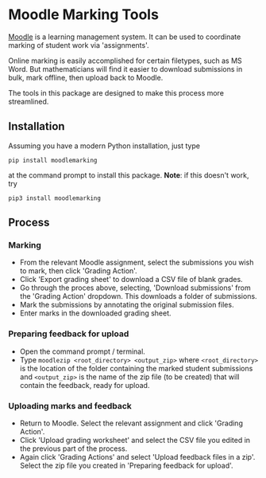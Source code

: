 # Moodle Marking Tools

[Moodle](https://moodle.org) is a learning management system. It can be used to coordinate marking
of student work via 'assignments'. 

Online marking is easily accomplished for certain filetypes, such as MS Word. But mathematicians
will find it easier to download submissions in bulk, mark offline, then upload back to Moodle.

The tools in this package are designed to make this process more streamlined.

## Installation

Assuming you have a modern Python installation, just type
```
pip install moodlemarking
```
at the command prompt to install this package. **Note**: if this doesn't work, try
```
pip3 install moodlemarking
```

## Process

### Marking

* From the relevant Moodle assignment, select the submissions you wish to mark, then click 'Grading
  Action'.
* Click 'Export grading sheet' to download a CSV file of blank grades.
* Go through the proces above, selecting, 'Download submissions' from the 'Grading Action' dropdown.
  This downloads a folder of submissions.
* Mark the submissions by annotating the original submission files.
* Enter marks in the downloaded grading sheet.

### Preparing feedback for upload
* Open the command prompt / terminal.
* Type `moodlezip <root_directory> <output_zip>` where `<root_directory>` is the location of the
  folder containing the marked student submissions and `<output_zip>` is the name of the zip file
  (to be created) that will contain the feedback, ready for upload.

### Uploading marks and feedback
* Return to Moodle. Select the relevant assignment and click 'Grading Action'.
* Click 'Upload grading worksheet' and select the CSV file you edited in the previous part of the
  process.
* Again click 'Grading Actions' and select 'Upload feedback files in a zip'. Select the zip file
  you created in 'Preparing feedback for upload'.





